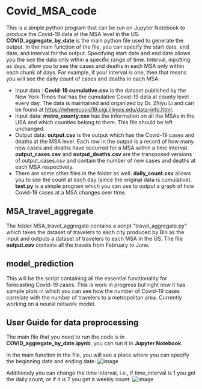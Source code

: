 # Covid_MSA_code
This is a simple python program that can be run on Jupyter Notebook to produce the Covid-19 data at the MSA level in the US. **COVID_aggregate_by_date** is the main python 
file used to generate the output. In the main function of the file, you can specify the start date, end date, and interval for the output. Specifying start date and end date
allows you the see the data only wthin a specific range of time. Interval, inputting as days, allow you to see the cases and deaths in each MSA only within each chunk of days.
For example, if your interval is one, then that means you will see the daily count of cases and deaths in each MSA.  
- Input data : **Covid-19 cumulative.csv** is the dataset published by the New York Times that has the cumulative Covid-19 data at county level every day. The data is maintained and organized by Dr. Zhiyu Li and can be found at https://wherecovid19.cigi.illinois.edu/data-info.html.   
- Input data: **metro_county.csv** has the information on all the MSAs in the USA and which counties belong to them. This file should be left unchanged.
- Output data: **output.csv** is the output which has the Covid-19 cases and deaths at the MSA level. Each row in the output is a record of how many new cases and deaths have occurred for a MSA within a time interval. **output_cases.csv** and **output_deaths.csv** are the transposed versions of output_cases.csv and contain the number of new cases and deaths at each MSA respectively.
- There are some other files in the folder as well. **daily_count.csv** allows you to see the count at each day (since the original data is cumulative). **test.py** is a simple
program which you can use to output a graph of how Covid-19 cases at a MSA changes over time.

## MSA_travel_aggregate
The folder MSA_travel_aggregate contains a script "travel_aggregate.py" which takes the dataset of travelers to each city produced by Bin as the input and outputs a dataset of travelers to each MSA in the US. The file **output.csv** contains all the travels from February to June.
             
## model_prediction
This will be the script containing all the essential functionality for forecasting Covid-19 cases. This is work in progress but right now it has sample plots in which you can see how the number of Covid-19 cases correlate with the number of travelers to a metropolitan area. Currently working on a neural network model.

## User Guide for data preprocessing
The main file that you need to run the code is in **COVID_aggregate_by_date.ipynb**, you can run it in **Jupyter Notebook**.

In the main funciton in the file, you will see a place where you can specify the beginning date and ending date:
![image](https://user-images.githubusercontent.com/47130002/101289826-5f7bd200-37c4-11eb-9330-3d7eb0d92c7d.png)


Additionaly you can change the time interval, i.e., if time_interval is 1 you get the daily count, or if it is 7 you get a weekly count:
![image](https://user-images.githubusercontent.com/47130002/101289875-b2ee2000-37c4-11eb-8bc0-eeb458a8eca7.png)
